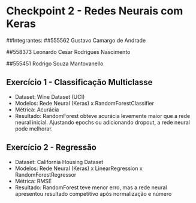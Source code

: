 # Checkpoint 2 - Redes Neurais com Keras
 
##Integrantes:
##555562 Gustavo Camargo de Andrade

##558373 Leonardo Cesar Rodrigues Nascimento

##555451 Rodrigo Souza Mantovanello
 
## Exercício 1 - Classificação Multiclasse
- Dataset: Wine Dataset (UCI)
- Modelos: Rede Neural (Keras) x RandomForestClassifier
- Métrica: Acurácia
- Resultado: RandomForest obteve acurácia levemente maior que a rede neural inicial. Ajustando epochs ou adicionando dropout, a rede neural pode melhorar.
 
## Exercício 2 - Regressão
- Dataset: California Housing Dataset
- Modelos: Rede Neural (Keras) x LinearRegression x RandomForestRegressor
- Métrica: RMSE
- Resultado: RandomForest teve menor erro, mas a rede neural apresentou resultado competitivo após normalização e número 
